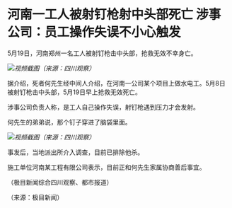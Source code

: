 # 河南一工人被射钉枪射中头部死亡 涉事公司：员工操作失误不小心触发

5月19日，河南郑州一名工人被射钉枪击中头部，抢救无效不幸身亡。

![](https://inews.gtimg.com/om_bt/OzjsrqsbusQ7YeAC1M9ASS7I0edPUnp_08bcocaJrVfiUAA/1000)_视频截图（来源：四川观察）_

据介绍，死者何先生经中间人介绍，在河南一公司某个项目上做水电工。5月8日被射钉枪击中头部，5月19日早上抢救无效死亡。

涉事公司负责人称，是工人自己操作失误，射钉枪遇到压力才会发射。

何先生的弟弟说，那个钉子穿进了脑袋里面。

![](https://inews.gtimg.com/om_bt/OPH7OIw96HoPRRfoLjK0B3qwcZbRhDm9ShwZPe3NeTYioAA/1000)_视频截图（来源：四川观察）_

事发后，当地派出所介入调查，目前已排除他杀。

施工单位河南某工程有限公司表示，目前正和何先生家属协商善后事宜。

（极目新闻综合四川观察、都市报道）

（来源：极目新闻）

